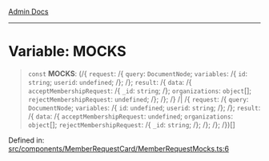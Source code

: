 [Admin Docs](/)

***

# Variable: MOCKS

> `const` **MOCKS**: (/{ `request`: /{ `query`: `DocumentNode`; `variables`: /{ `id`: `string`; `userid`: `undefined`; /}; /}; `result`: /{ `data`: /{ `acceptMembershipRequest`: /{ `_id`: `string`; /}; `organizations`: `object`[]; `rejectMembershipRequest`: `undefined`; /}; /}; /} /| /{ `request`: /{ `query`: `DocumentNode`; `variables`: /{ `id`: `undefined`; `userid`: `string`; /}; /}; `result`: /{ `data`: /{ `acceptMembershipRequest`: `undefined`; `organizations`: `object`[]; `rejectMembershipRequest`: /{ `_id`: `string`; /}; /}; /}; /})[]

Defined in: [src/components/MemberRequestCard/MemberRequestMocks.ts:6](https://github.com/PalisadoesFoundation/talawa-admin/blob/main/src/components/MemberRequestCard/MemberRequestMocks.ts#L6)
